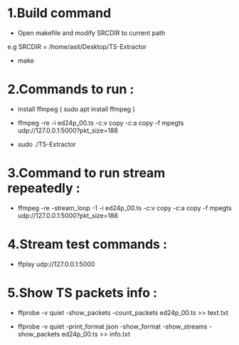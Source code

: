
1.Build command
===================

* Open makefile and modify SRCDIR to current path 

e.g SRCDIR = /home/asit/Desktop/TS-Extractor

* make

2.Commands to run :
==================

* install ffmpeg ( sudo apt install ffmpeg )

* ffmpeg -re -i ed24p_00.ts -c:v copy -c:a copy -f mpegts udp://127.0.0.1:5000?pkt_size=188

* sudo ./TS-Extractor

3.Command to run stream repeatedly :
==================================
* ffmpeg -re -stream_loop -1 -i ed24p_00.ts -c:v copy -c:a copy -f mpegts udp://127.0.0.1:5000?pkt_size=188


4.Stream test commands :
=====================
* ffplay udp://127.0.0.1:5000


5.Show TS packets info :
======================
* ffprobe -v quiet  -show_packets -count_packets ed24p_00.ts >> text.txt

* ffprobe -v quiet -print_format json -show_format -show_streams -show_packets ed24p_00.ts >> info.txt
